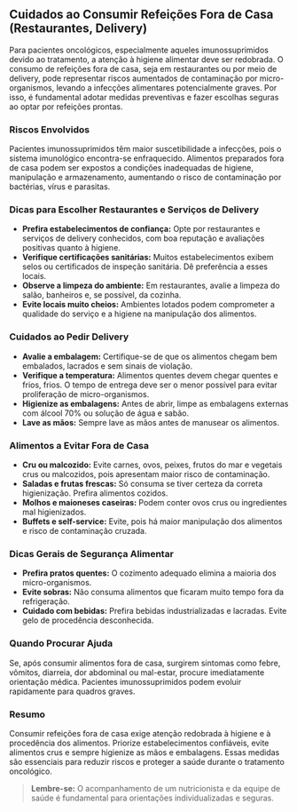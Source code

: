 
## Cuidados ao Consumir Refeições Fora de Casa (Restaurantes, Delivery)

Para pacientes oncológicos, especialmente aqueles imunossuprimidos devido ao tratamento, a atenção à higiene alimentar deve ser redobrada. O consumo de refeições fora de casa, seja em restaurantes ou por meio de delivery, pode representar riscos aumentados de contaminação por micro-organismos, levando a infecções alimentares potencialmente graves. Por isso, é fundamental adotar medidas preventivas e fazer escolhas seguras ao optar por refeições prontas.

### Riscos Envolvidos

Pacientes imunossuprimidos têm maior suscetibilidade a infecções, pois o sistema imunológico encontra-se enfraquecido. Alimentos preparados fora de casa podem ser expostos a condições inadequadas de higiene, manipulação e armazenamento, aumentando o risco de contaminação por bactérias, vírus e parasitas.

### Dicas para Escolher Restaurantes e Serviços de Delivery

- **Prefira estabelecimentos de confiança:** Opte por restaurantes e serviços de delivery conhecidos, com boa reputação e avaliações positivas quanto à higiene.
- **Verifique certificações sanitárias:** Muitos estabelecimentos exibem selos ou certificados de inspeção sanitária. Dê preferência a esses locais.
- **Observe a limpeza do ambiente:** Em restaurantes, avalie a limpeza do salão, banheiros e, se possível, da cozinha.
- **Evite locais muito cheios:** Ambientes lotados podem comprometer a qualidade do serviço e a higiene na manipulação dos alimentos.

### Cuidados ao Pedir Delivery

- **Avalie a embalagem:** Certifique-se de que os alimentos chegam bem embalados, lacrados e sem sinais de violação.
- **Verifique a temperatura:** Alimentos quentes devem chegar quentes e frios, frios. O tempo de entrega deve ser o menor possível para evitar proliferação de micro-organismos.
- **Higienize as embalagens:** Antes de abrir, limpe as embalagens externas com álcool 70% ou solução de água e sabão.
- **Lave as mãos:** Sempre lave as mãos antes de manusear os alimentos.

### Alimentos a Evitar Fora de Casa

- **Cru ou malcozido:** Evite carnes, ovos, peixes, frutos do mar e vegetais crus ou malcozidos, pois apresentam maior risco de contaminação.
- **Saladas e frutas frescas:** Só consuma se tiver certeza da correta higienização. Prefira alimentos cozidos.
- **Molhos e maioneses caseiras:** Podem conter ovos crus ou ingredientes mal higienizados.
- **Buffets e self-service:** Evite, pois há maior manipulação dos alimentos e risco de contaminação cruzada.

### Dicas Gerais de Segurança Alimentar

- **Prefira pratos quentes:** O cozimento adequado elimina a maioria dos micro-organismos.
- **Evite sobras:** Não consuma alimentos que ficaram muito tempo fora da refrigeração.
- **Cuidado com bebidas:** Prefira bebidas industrializadas e lacradas. Evite gelo de procedência desconhecida.

### Quando Procurar Ajuda

Se, após consumir alimentos fora de casa, surgirem sintomas como febre, vômitos, diarreia, dor abdominal ou mal-estar, procure imediatamente orientação médica. Pacientes imunossuprimidos podem evoluir rapidamente para quadros graves.

### Resumo

Consumir refeições fora de casa exige atenção redobrada à higiene e à procedência dos alimentos. Priorize estabelecimentos confiáveis, evite alimentos crus e sempre higienize as mãos e embalagens. Essas medidas são essenciais para reduzir riscos e proteger a saúde durante o tratamento oncológico.

> **Lembre-se:** O acompanhamento de um nutricionista e da equipe de saúde é fundamental para orientações individualizadas e seguras.
```
